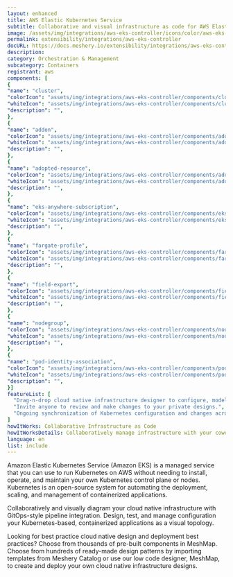 ```yaml
---
layout: enhanced
title: AWS Elastic Kubernetes Service
subtitle: Collaborative and visual infrastructure as code for AWS Elastic Kubernetes Service
image: /assets/img/integrations/aws-eks-controller/icons/color/aws-eks-controller-color.svg
permalink: extensibility/integrations/aws-eks-controller
docURL: https://docs.meshery.io/extensibility/integrations/aws-eks-controller
description: 
category: Orchestration & Management
subcategory: Containers
registrant: aws
components: [
{
"name": "cluster",
"colorIcon": "assets/img/integrations/aws-eks-controller/components/cluster/icons/color/cluster-color.svg",
"whiteIcon": "assets/img/integrations/aws-eks-controller/components/cluster/icons/white/cluster-white.svg",
"description": "",
},
{
"name": "addon",
"colorIcon": "assets/img/integrations/aws-eks-controller/components/addon/icons/color/addon-color.svg",
"whiteIcon": "assets/img/integrations/aws-eks-controller/components/addon/icons/white/addon-white.svg",
"description": "",
},
{
"name": "adopted-resource",
"colorIcon": "assets/img/integrations/aws-eks-controller/components/adopted-resource/icons/color/adopted-resource-color.svg",
"whiteIcon": "assets/img/integrations/aws-eks-controller/components/adopted-resource/icons/white/adopted-resource-white.svg",
"description": "",
},
{
"name": "eks-anywhere-subscription",
"colorIcon": "assets/img/integrations/aws-eks-controller/components/eks-anywhere-subscription/icons/color/eks-anywhere-subscription-color.svg",
"whiteIcon": "assets/img/integrations/aws-eks-controller/components/eks-anywhere-subscription/icons/white/eks-anywhere-subscription-white.svg",
"description": "",
},
{
"name": "fargate-profile",
"colorIcon": "assets/img/integrations/aws-eks-controller/components/fargate-profile/icons/color/fargate-profile-color.svg",
"whiteIcon": "assets/img/integrations/aws-eks-controller/components/fargate-profile/icons/white/fargate-profile-white.svg",
"description": "",
},
{
"name": "field-export",
"colorIcon": "assets/img/integrations/aws-eks-controller/components/field-export/icons/color/field-export-color.svg",
"whiteIcon": "assets/img/integrations/aws-eks-controller/components/field-export/icons/white/field-export-white.svg",
"description": "",
},
{
"name": "nodegroup",
"colorIcon": "assets/img/integrations/aws-eks-controller/components/nodegroup/icons/color/nodegroup-color.svg",
"whiteIcon": "assets/img/integrations/aws-eks-controller/components/nodegroup/icons/white/nodegroup-white.svg",
"description": "",
},
{
"name": "pod-identity-association",
"colorIcon": "assets/img/integrations/aws-eks-controller/components/pod-identity-association/icons/color/pod-identity-association-color.svg",
"whiteIcon": "assets/img/integrations/aws-eks-controller/components/pod-identity-association/icons/white/pod-identity-association-white.svg",
"description": "",
}]
featureList: [
  "Drag-n-drop cloud native infrastructure designer to configure, model, and deploy your workloads.",
  "Invite anyone to review and make changes to your private designs.",
  "Ongoing synchronization of Kubernetes configuration and changes across any number of clusters."
]
howItWorks: Collaborative Infrastructure as Code
howItWorksDetails: Collaboratively manage infrastructure with your coworkers synchronously sharing the same designs.
language: en
list: include
---
```

<p>
Amazon Elastic Kubernetes Service (Amazon EKS) is a managed service that you can use to run Kubernetes on AWS without needing to install, operate, and maintain your own Kubernetes control plane or nodes. Kubernetes is an open-source system for automating the deployment, scaling, and management of containerized applications.
</p>
<p>
    Collaboratively and visually diagram your cloud native infrastructure with GitOps-style pipeline integration. Design, test, and manage configuration your Kubernetes-based, containerized applications as a visual topology.
</p>
<p>
    Looking for best practice cloud native design and deployment best practices? Choose from thousands of pre-built components in MeshMap. Choose from hundreds of ready-made design patterns by importing templates from Meshery Catalog or use our low code designer, MeshMap, to create and deploy your own cloud native infrastructure designs.
</p>
